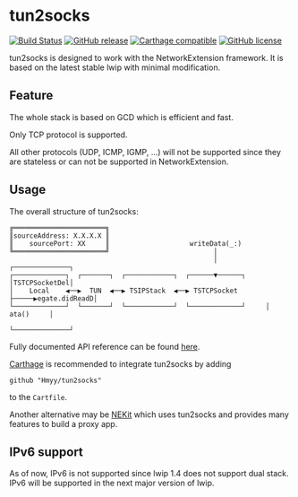 tun2socks
=========
[![Build Status](https://travis-ci.org/Hmyy/tun2socks.svg?branch=master)](https://travis-ci.org/Hmyy/tun2socks) [![GitHub release](https://img.shields.io/github/release/Hmyy/tun2socks.svg?maxAge=2592000)](https://github.com/Hmyy/tun2socks/releases) [![Carthage compatible](https://img.shields.io/badge/Carthage-compatible-4BC51D.svg?style=flat)](https://github.com/Carthage/Carthage) [![GitHub license](https://img.shields.io/badge/license-BSD_3--Clause-blue.svg)](https://raw.githubusercontent.com/Hmyy/NEKit/master/LICENSE.md)

tun2socks is designed to work with the NetworkExtension framework. It is based on the latest stable lwip with minimal modification.

Feature
-----
The whole stack is based on GCD which is efficient and fast.

Only TCP protocol is supported.

All other protocols (UDP, ICMP, IGMP, ...) will not be supported since they are stateless or can not be supported in NetworkExtension.

Usage
-----
The overall structure of tun2socks:

```
╔═══════════════════════╗                                                       
║sourceAddress: X.X.X.X ║                                                       
║    sourcePort: XX     ║                    writeData(_:)                      
╚═══════════════════════╝                          │                            
                                                   │            ┌──────────────┐
┌─────────────┐  ┌───────┐  ┌────────────┐  ┌──────▼──────┐     │TSTCPSocketDel│
│    Local    ◀──▶  TUN  ◀──▶ TSIPStack  ◀──▶ TSTCPSocket ├─────▶egate.didReadD│
└─────────────┘  └───────┘  └────────────┘  └─────────────┘     │    ata()     │
                                                                └──────────────┘
```

Fully documented API reference can be found [here](https://Hmyy.github.io/tun2socks/).

[Carthage](https://github.com/Carthage/Carthage) is recommended to integrate tun2socks by adding

```
github "Hmyy/tun2socks"
```

to the `Cartfile`.

Another alternative may be [NEKit](https://github.com/Hmyy/NEKit) which uses tun2socks and provides many features to build a proxy app.

IPv6 support
------------
As of now, IPv6 is not supported since lwip 1.4 does not support dual stack.
IPv6 will be supported in the next major version of lwip.

